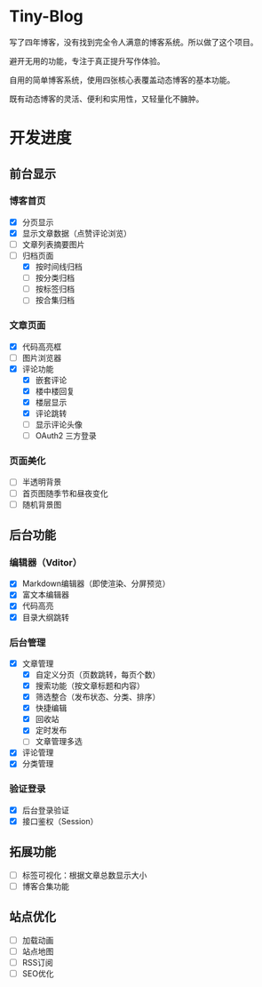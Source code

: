 # Tiny-Blog
写了四年博客，没有找到完全令人满意的博客系统。所以做了这个项目。

避开无用的功能，专注于真正提升写作体验。

自用的简单博客系统，使用四张核心表覆盖动态博客的基本功能。

既有动态博客的灵活、便利和实用性，又轻量化不臃肿。
# 开发进度
## 前台显示
### 博客首页
- [x] 分页显示
- [x] 显示文章数据（点赞评论浏览）
- [ ] 文章列表摘要图片
- [ ] 归档页面
    - [x] 按时间线归档
    - [ ] 按分类归档
    - [ ] 按标签归档
    - [ ] 按合集归档
### 文章页面
- [x] 代码高亮框
- [ ] 图片浏览器
- [x] 评论功能
    - [x] 嵌套评论
    - [x] 楼中楼回复
    - [x] 楼层显示
    - [x] 评论跳转
    - [ ] 显示评论头像
    - [ ] OAuth2 三方登录
### 页面美化
- [ ] 半透明背景
- [ ] 首页图随季节和昼夜变化
- [ ] 随机背景图
## 后台功能
### 编辑器（Vditor）
- [x] Markdown编辑器（即使渲染、分屏预览）
- [x] 富文本编辑器
- [x] 代码高亮
- [x] 目录大纲跳转
### 后台管理
- [x] 文章管理
    - [x] 自定义分页（页数跳转，每页个数）
    - [x] 搜索功能（按文章标题和内容）
    - [x] 筛选整合（发布状态、分类、排序）
    - [x] 快捷编辑
    - [x] 回收站
    - [x] 定时发布
    - [ ] 文章管理多选
- [x] 评论管理
- [x] 分类管理

### 验证登录
- [x] 后台登录验证
- [x] 接口鉴权（Session）
## 拓展功能
- [ ] 标签可视化：根据文章总数显示大小
- [ ] 博客合集功能
## 站点优化
- [ ] 加载动画
- [ ] 站点地图
- [ ] RSS订阅
- [ ] SEO优化
